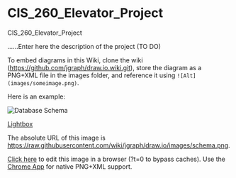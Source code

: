 # CIS_260_Elevator_Project
CIS_260_Elevator_Project

......Enter here the description of the project
 (TO DO)
 
 
 
To embed diagrams in this Wiki, clone the wiki (https://github.com/jgraph/draw.io.wiki.git), store the diagram as a PNG+XML file in the images folder, and reference it using `![Alt](images/someimage.png)`.

Here is an example:

![Database Schema](images/schema.png)

[Lightbox](https://www.draw.io/?chrome=0&lightbox=1&url=https%3A%2F%2Fraw.githubusercontent.com%2Fwiki%2Fjgraph%2Fdraw.io%2Fimages%2Fschema.png%3Ft%3D0)

The absolute URL of this image is https://raw.githubusercontent.com/wiki/jgraph/draw.io/images/schema.png.

[Click here](https://www.draw.io/?title=schema.png&url=https%3A%2F%2Fraw.githubusercontent.com%2Fwiki%2Fjgraph%2Fdraw.io%2Fimages%2Fschema.png%3Ft%3D0) to edit this image in a browser (?t=0 to bypass caches). Use the [Chrome App](https://chrome.google.com/webstore/detail/drawio-desktop/pebppomjfocnoigkeepgbmcifnnlndla) for native PNG+XML support.

